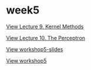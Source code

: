# week5


[View Lecture 9. Kernel Methods](./slide/09.pdf)

[View Lecture 10. The Perceptron](./slide/10.pdf)

[View workshop5-slides](./slide/workshop5-slides.pdf)

[View workshop5](/workshop5-slides.pdf)
